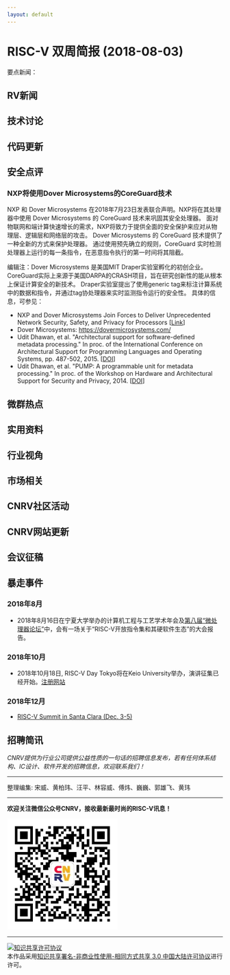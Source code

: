 ```yaml
---
layout: default
---
```


# RISC-V 双周简报 (2018-08-03)

要点新闻：


## RV新闻

## 技术讨论

## 代码更新

## 安全点评

### NXP将使用Dover Microsystems的CoreGuard技术

NXP 和 Dover Microsystems 在2018年7月23日发表联合声明。NXP将在其处理器中使用 Dover Microsystems 的 CoreGuard 技术来巩固其安全处理器。
面对物联网和端计算快速增长的需求，NXP将致力于提供全面的安全保护来应对从物理层、逻辑层和网络层的攻击。
Dover Microsystems 的 CoreGuard 技术提供了一种全新的方式来保护处理器。
通过使用预先确立的规则，CoreGuard 实时检测处理器上运行的每一条指令，在恶意指令执行的第一时间将其阻截。

编辑注：Dover Microsystems 是美国MIT Draper实验室孵化的初创企业。
CoreGuard实际上来源于美国DARPA的CRASH项目，旨在研究创新性的能从根本上保证计算安全的新技术。
Draper实验室提出了使用generic tag来标注计算系统中的数据和指令，并通过tag协处理器来实时监测指令运行的安全性。
具体的信息，可参见：

- NXP and Dover Microsystems Join Forces to Deliver Unprecedented Network Security, Safety, and Privacy for Processors [[Link](https://dovermicrosystems.com/wp-content/uploads/2018/07/NXP-and-Dover-Microsystems-Join-Forces.pdf)]
- Dover Microsystems: https://dovermicrosystems.com/
- Udit Dhawan, et al. "Architectural support for software-defined metadata processing." In proc. of the International Conference on Architectural Support for Programming Languages and Operating Systems, pp. 487-502, 2015. [[DOI](https://doi.org/10.1145/2694344.2694383)]
- Udit Dhawan, et al. "PUMP: A programmable unit for metadata processing." In proc. of the Workshop on Hardware and Architectural Support for Security and Privacy, 2014. [[DOI](http://dx.doi.org/10.1145/2611765.2611773)]


## 微群热点

## 实用资料

## 行业视角

## 市场相关

## CNRV社区活动

## CNRV网站更新

## 会议征稿

## 暴走事件

### 2018年8月

- 2018年8月16日在宁夏大学举办的计算机工程与工艺学术年会及[第八届“微处理器论坛”](http://www.nccet.cn/)中，会有一场关于“RISC-V开放指令集和其硬软件生态”的大会报告。

### 2018年10月

- 2018年10月18日, RISC-V Day Tokyo将在Keio University举办，演讲征集已经开始。[注册网站](https://tmt.knect365.com/risc-v-day-tokyo/)

### 2018年12月

- [RISC-V Summit in Santa Clara (Dec. 3-5)](http://cts.businesswire.com/ct/CT?id=smartlink&url=https%3A%2F%2Ftmt.knect365.com%2Frisc-v-summit%2F&esheet=51792917&newsitemid=20180423005251&lan=en-US&anchor=RISC-V+Summit+in+Santa+Clara&index=4&md5=88ca965085b5b1b9b6ea996333f27e44)

## 招聘简讯

_CNRV提供为行业公司提供公益性质的一句话的招聘信息发布，若有任何体系结构、IC设计、软件开发的招聘信息，欢迎联系我们！_

----

整理编集: 宋威、黄柏玮、汪平、林容威、傅炜、巍巍、郭雄飞、黄玮


----

**欢迎关注微信公众号CNRV，接收最新最时尚的RISC-V讯息！**

![CNRV微信公众号](/assets/images/cnrv_qr.png)

----

<a rel="license" href="http://creativecommons.org/licenses/by-nc-sa/3.0/cn/"><img alt="知识共享许可协议" style="border-width:0" src="https://i.creativecommons.org/l/by-nc-sa/3.0/cn/80x15.png" /></a><br />本作品采用<a rel="license" href="http://creativecommons.org/licenses/by-nc-sa/3.0/cn/">知识共享署名-非商业性使用-相同方式共享 3.0 中国大陆许可协议</a>进行许可。

